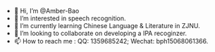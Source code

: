 - 👋 Hi, I’m @Amber-Bao
- 👀 I’m interested in speech recognition.
- 🌱 I’m currently learning Chinese Language & Literature in ZJNU.
- 💞️ I’m looking to collaborate on developing a IPA recoginzer.
- 📫 How to reach me :   QQ:   1359685242;    Wechat:  bph15068061366.

<!---
Amber-Bao/Amber-Bao is a ✨ special ✨ repository because its `README.md` (this file) appears on your GitHub profile.
You can click the Preview link to take a look at your changes.
--->
